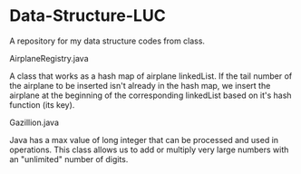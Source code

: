 # Data-Structure-LUC
A repository for my data structure codes from class.

AirplaneRegistry.java

A class that works as a hash map of airplane linkedList. If the tail number of the airplane to be inserted isn't already in the hash map, we insert the airplane at the beginning of the corresponding linkedList based on it's hash function (its key).



Gazillion.java

Java has a max value of long integer that can be processed and used in operations. This class allows us to add or multiply very large numbers with an "unlimited" number of digits.
